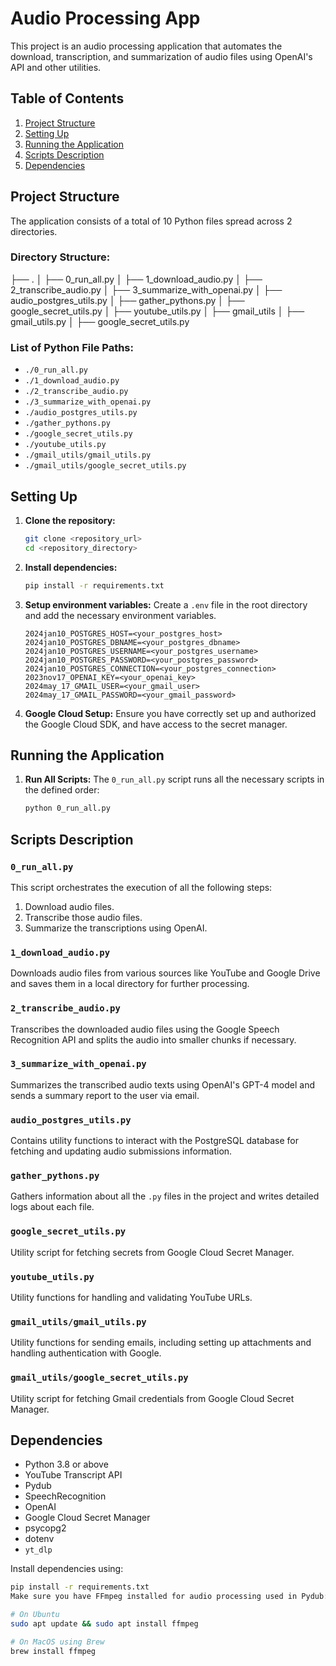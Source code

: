 # Audio Processing App

This project is an audio processing application that automates the download, transcription, and summarization of audio files using OpenAI's API and other utilities.

## Table of Contents

1. [Project Structure](#project-structure)
2. [Setting Up](#setting-up)
3. [Running the Application](#running-the-application)
4. [Scripts Description](#scripts-description)
5. [Dependencies](#dependencies)

## Project Structure

The application consists of a total of 10 Python files spread across 2 directories.

### Directory Structure:
├── . │ ├── 0_run_all.py │ ├── 1_download_audio.py │ ├── 2_transcribe_audio.py │ ├── 3_summarize_with_openai.py │ ├── audio_postgres_utils.py │ ├── gather_pythons.py │ ├── google_secret_utils.py │ ├── youtube_utils.py │ ├── gmail_utils │ ├── gmail_utils.py │ ├── google_secret_utils.py

### List of Python File Paths:
- `./0_run_all.py`
- `./1_download_audio.py`
- `./2_transcribe_audio.py`
- `./3_summarize_with_openai.py`
- `./audio_postgres_utils.py`
- `./gather_pythons.py`
- `./google_secret_utils.py`
- `./youtube_utils.py`
- `./gmail_utils/gmail_utils.py`
- `./gmail_utils/google_secret_utils.py`

## Setting Up

1. **Clone the repository:**
    ```sh
    git clone <repository_url>
    cd <repository_directory>
    ```

2. **Install dependencies:**
    ```sh
    pip install -r requirements.txt
    ```

3. **Setup environment variables:**
    Create a `.env` file in the root directory and add the necessary environment variables.
    ```env
    2024jan10_POSTGRES_HOST=<your_postgres_host>
    2024jan10_POSTGRES_DBNAME=<your_postgres_dbname>
    2024jan10_POSTGRES_USERNAME=<your_postgres_username>
    2024jan10_POSTGRES_PASSWORD=<your_postgres_password>
    2024jan10_POSTGRES_CONNECTION=<your_postgres_connection>
    2023nov17_OPENAI_KEY=<your_openai_key>
    2024may_17_GMAIL_USER=<your_gmail_user>
    2024may_17_GMAIL_PASSWORD=<your_gmail_password>
    ```
4. **Google Cloud Setup:**
    Ensure you have correctly set up and authorized the Google Cloud SDK, and have access to the secret manager.

## Running the Application

1. **Run All Scripts:**
    The `0_run_all.py` script runs all the necessary scripts in the defined order:
    ```sh
    python 0_run_all.py
    ```

## Scripts Description

### `0_run_all.py`
This script orchestrates the execution of all the following steps:
1. Download audio files.
2. Transcribe those audio files.
3. Summarize the transcriptions using OpenAI.

### `1_download_audio.py`
Downloads audio files from various sources like YouTube and Google Drive and saves them in a local directory for further processing.

### `2_transcribe_audio.py`
Transcribes the downloaded audio files using the Google Speech Recognition API and splits the audio into smaller chunks if necessary.

### `3_summarize_with_openai.py`
Summarizes the transcribed audio texts using OpenAI's GPT-4 model and sends a summary report to the user via email.

### `audio_postgres_utils.py`
Contains utility functions to interact with the PostgreSQL database for fetching and updating audio submissions information.

### `gather_pythons.py`
Gathers information about all the `.py` files in the project and writes detailed logs about each file.

### `google_secret_utils.py`
Utility script for fetching secrets from Google Cloud Secret Manager.

### `youtube_utils.py`
Utility functions for handling and validating YouTube URLs.

### `gmail_utils/gmail_utils.py`
Utility functions for sending emails, including setting up attachments and handling authentication with Google.

### `gmail_utils/google_secret_utils.py`
Utility script for fetching Gmail credentials from Google Cloud Secret Manager.

## Dependencies

- Python 3.8 or above
- YouTube Transcript API
- Pydub
- SpeechRecognition
- OpenAI
- Google Cloud Secret Manager
- psycopg2
- dotenv
- `yt_dlp`

Install dependencies using:
```sh
pip install -r requirements.txt
Make sure you have FFmpeg installed for audio processing used in Pydub:

# On Ubuntu
sudo apt update && sudo apt install ffmpeg

# On MacOS using Brew
brew install ffmpeg